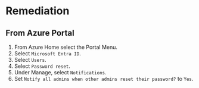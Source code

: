 # Remediation

## From Azure Portal

1. From Azure Home select the Portal Menu.
2. Select `Microsoft Entra ID`.
3. Select `Users`.
4. Select `Password reset`.
5. Under Manage, select `Notifications`.
6. Set `Notify all admins when other admins reset their password?` to `Yes`.
